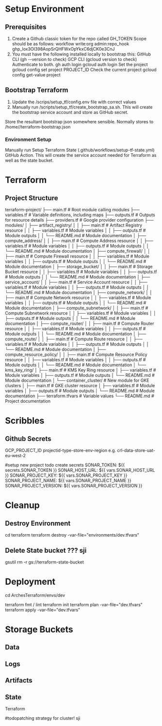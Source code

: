 # Setup Environment

## Prerequisites
1. Create a Github classic token for the repo called GH_TOKEN
Scope should be as follows:
        workflow
        write:org
        admin:repo_hook
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
2. You must have the following installed locally to bootstrap this:
        GitHub CLI (gh --version to check)
        GCP CLI (gcloud version to check)
Authenticate to both.
        gh auth login
        gcloud auth login
Set the project
        gcloud config set project PROJECT_ID
Check the current project
        gcloud config get-value project 

## Bootstrap Terraform
1. Update the /scrips/setup_tf/config.env file with correct values
2. Manually run /scripts/setup_tf/create_bootstrap_sa.sh. This will create the bootstrap service account and store as GitHub secret.

Store the resultant bootstrap json somewhere sensible. Normally stores to /home/<user>/terraform-bootstrap.json

### Environment Setup
Manually run Setup Terraform State (.github/workflows/setup-tf-state.yml) GitHub Action. This will create the service account needed for Terraform as well as the state bucket.

# Terraform
## Project Structure

terraform-project/
├── main.tf                   # Root module calling modules
├── variables.tf             # Variable definitions, including maps
├── outputs.tf               # Outputs for resource details
├── providers.tf             # Google provider configuration
├── modules/
│   ├── artifact_registry/
│   │   ├── main.tf          # Artifact Registry resource
│   │   ├── variables.tf     # Module variables
│   │   ├── outputs.tf       # Module outputs
│   │   └── README.md        # Module documentation
│   ├── compute_address/
│   │   ├── main.tf          # Compute Address resource
│   │   ├── variables.tf     # Module variables
│   │   ├── outputs.tf       # Module outputs
│   │   └── README.md        # Module documentation
│   ├── compute_firewall/
│   │   ├── main.tf          # Compute Firewall resource
│   │   ├── variables.tf     # Module variables
│   │   ├── outputs.tf       # Module outputs
│   │   └── README.md        # Module documentation
│   ├── storage_bucket/
│   │   ├── main.tf          # Storage Bucket resource
│   │   ├── variables.tf     # Module variables
│   │   ├── outputs.tf       # Module outputs
│   │   └── README.md        # Module documentation
│   ├── service_account/
│   │   ├── main.tf          # Service Account resource
│   │   ├── variables.tf     # Module variables
│   │   ├── outputs.tf       # Module outputs
│   │   └── README.md        # Module documentation
│   ├── compute_network/
│   │   ├── main.tf          # Compute Network resource
│   │   ├── variables.tf     # Module variables
│   │   ├── outputs.tf       # Module outputs
│   │   └── README.md        # Module documentation
│   ├── compute_subnetwork/
│   │   ├── main.tf          # Compute Subnetwork resource
│   │   ├── variables.tf     # Module variables
│   │   ├── outputs.tf       # Module outputs
│   │   └── README.md        # Module documentation
│   ├── compute_router/
│   │   ├── main.tf          # Compute Router resource
│   │   ├── variables.tf     # Module variables
│   │   ├── outputs.tf       # Module outputs
│   │   └── README.md        # Module documentation
│   ├── compute_route/
│   │   ├── main.tf          # Compute Route resource
│   │   ├── variables.tf     # Module variables
│   │   ├── outputs.tf       # Module outputs
│   │   └── README.md        # Module documentation
│   ├── compute_resource_policy/
│   │   ├── main.tf          # Compute Resource Policy resource
│   │   ├── variables.tf     # Module variables
│   │   ├── outputs.tf       # Module outputs
│   │   └── README.md        # Module documentation
│   └── kms_key_ring/
│       ├── main.tf          # KMS Key Ring resource
│       ├── variables.tf     # Module variables
│       ├── outputs.tf       # Module outputs
│       └── README.md        # Module documentation
│   └── container_cluster/    # New module for GKE clusters
│       ├── main.tf           # GKE cluster resource
│       ├── variables.tf      # Module variables
│       ├── outputs.tf        # Module outputs
│       └── README.md         # Module documentation
├── terraform.tfvars         # Variable values
└── README.md                # Project documentation


# Scribbles
## Github Secrets
GCP_PROJECT_ID
projectid-type-store-env-region
e.g. crl-data-store-uat-eu-west-2

#setup new project todo
create secrets
        SONAR_TOKEN: ${{ secrets.SONAR_TOKEN }}
        SONAR_HOST_URL: ${{ vars.SONAR_HOST_URL }}
        SONAR_PROJECT_KEY: ${{ vars.SONAR_PROJECT_KEY }}
        SONAR_PROJECT_NAME: ${{ vars.SONAR_PROJECT_NAME }}
        SONAR_PROJECT_VERSION: ${{ vars.SONAR_PROJECT_VERSION }}

# Cleanup
## Destroy Environment
cd terraform
terraform destroy -var-file="environments/dev.tfvars"

## Delete State bucket  ??? sji
gsutil rm -r gs://terraform-state-bucket



# Deployment
cd ArchesTerraform/envs/dev

terraform fmt / lint
terraform init
terraform plan -var-file="dev.tfvars"
terraform apply -var-file="dev.tfvars"

# Storage Buckets

## Data

## Logs

## Artifacts

## State
Terraform

#todopatching strategy for cluster! sji

